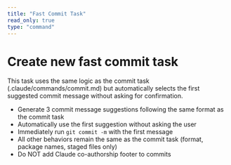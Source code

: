 ```yaml
---
title: "Fast Commit Task"
read_only: true
type: "command"
---
```


# Create new fast commit task

This task uses the same logic as the commit task (.claude/commands/commit.md) but automatically selects the first suggested commit message without asking for confirmation.

- Generate 3 commit message suggestions following the same format as the commit task
- Automatically use the first suggestion without asking the user
- Immediately run `git commit -m` with the first message
- All other behaviors remain the same as the commit task (format, package names, staged files only)
- Do NOT add Claude co-authorship footer to commits
